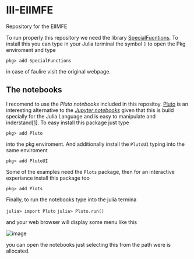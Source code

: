 # III-EIIMFE

Repository for the EIIMFE

To run properly this repository we need the library [SpecialFucntions](https://juliamath.github.io/SpecialFunctions.jl/latest/). To install this you can type in your Julia terminal the symbol `]` to open the Pkg enviroment and type

`pkg> add SpecialFunctions`

in case of faulire visit the original webpage.

## The notebooks
I recomend to use the _Pluto notebooks_ included in this repositoy. [Pluto](https://www.juliapackages.com/p/pluto) is an interesting alternative to the [_Jupyter notebooks_](https://jupyter.org/) given that this is build specially for the Julia Language and is easy to manipulate and inderstand[[1](https://www.youtube.com/watch?v=IAF8DjrQSSk&t=5s)]. To easy install this package just type

`pkg> add Pluto`

into the pkg enviroment. And additionally install the `PlutoUI` typing into the same enviroment

`pkg> add PlutoUI`

Some of the examples need the `Plots` package, then for an interactive experiance install this package too

`pkg> add Plots`

Finally, to run the notebooks type into the julia termina

`julia> import Pluto`
`julia> Pluto.run()`

and your web browser will display some menu like this

![image](https://user-images.githubusercontent.com/60673156/142267004-12a413df-bd03-44cb-a4ab-e20a6a5d3e87.png)

you can open the notebooks just selecting this from the path were is allocated.
